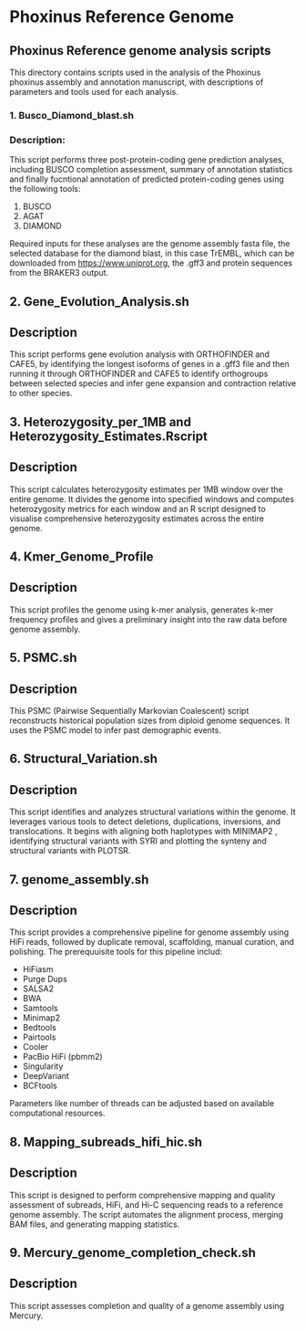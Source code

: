 # Phoxinus Reference Genome



## Phoxinus Reference genome analysis scripts
This directory contains scripts used in the analysis of the Phoxinus phoxinus assembly and annotation manuscript, with descriptions of parameters and tools used for each analysis.

### 1. Busco_Diamond_blast.sh
### Description:
This script performs three post-protein-coding gene prediction analyses, including BUSCO completion assessment, summary of annotation statistics and finally fucntional annotation of predicted protein-coding genes using the following tools:
1. BUSCO
2. AGAT
3. DIAMOND

Required inputs for these analyses are the genome assembly fasta file, the selected database for the diamond blast, in this case TrEMBL, which can be downloaded from https://www.uniprot.org, the .gff3 and protein sequences from the BRAKER3 output.

## 2. Gene_Evolution_Analysis.sh
## Description
This script performs gene evolution analysis with ORTHOFINDER and CAFE5, by identifying the longest isoforms of genes in a .gff3 file and then running it through ORTHOFINDER and CAFE5 to identify orthogroups between selected species and infer gene expansion and contraction relative to other species.

## 3. Heterozygosity_per_1MB and Heterozygosity_Estimates.Rscript
## Description
This script calculates heterozygosity estimates per 1MB window over the entire genome. It divides the genome into specified windows and computes heterozygosity metrics for each window and an R script designed to visualise comprehensive heterozygosity estimates across the entire genome.

## 4. Kmer_Genome_Profile
## Description
This script profiles the genome using k-mer analysis, generates k-mer frequency profiles and gives a preliminary insight into the raw data before genome assembly.

## 5. PSMC.sh
## Description
This PSMC (Pairwise Sequentially Markovian Coalescent) script reconstructs historical population sizes from diploid genome sequences. It uses the PSMC model to infer past demographic events.

## 6. Structural_Variation.sh
## Description
This script identifies and analyzes structural variations within the genome. It leverages various tools to detect deletions, duplications, inversions, and translocations. It begins with  aligning both haplotypes with MINIMAP2 , identifying structural variants with SYRI and plotting the synteny and structural variants with PLOTSR.

## 7. genome_assembly.sh
## Description
This script provides a comprehensive pipeline for genome assembly using HiFi reads, followed by duplicate removal, scaffolding, manual curation, and polishing. The prerequuisite tools for this pipeline includ:
- HiFiasm
- Purge Dups
- SALSA2
- BWA
- Samtools
- Minimap2
- Bedtools
- Pairtools
- Cooler
- PacBio HiFi (pbmm2)
- Singularity
- DeepVariant
- BCFtools

Parameters like number of threads can be adjusted based on available computational resources.

## 8. Mapping_subreads_hifi_hic.sh
## Description
This script is designed to perform comprehensive mapping and quality assessment of subreads, HiFi, and Hi-C sequencing reads to a reference genome assembly. The script automates the alignment process, merging BAM files, and generating mapping statistics.

## 9. Mercury_genome_completion_check.sh
## Description
This script assesses completion and quality of a genome assembly using Mercury.




